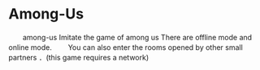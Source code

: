 # Among-Us
　　among-us  Imitate the game of among us  There are offline mode and online mode. 　　You can also enter the rooms opened by other small partners  ．(this game requires a network)
